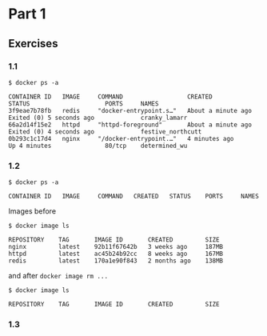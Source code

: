# Part 1

## Exercises

### 1.1
`$ docker ps -a`
```
CONTAINER ID   IMAGE     COMMAND                  CREATED              STATUS                     PORTS     NAMES
3f9eae7b78fb   redis     "docker-entrypoint.s…"   About a minute ago   Exited (0) 5 seconds ago             cranky_lamarr
66a2d14f15e2   httpd     "httpd-foreground"       About a minute ago   Exited (0) 4 seconds ago             festive_northcutt
0b293c1c17d4   nginx     "/docker-entrypoint.…"   4 minutes ago        Up 4 minutes               80/tcp    determined_wu
```

### 1.2
`$ docker ps -a`
```
CONTAINER ID   IMAGE     COMMAND   CREATED   STATUS    PORTS     NAMES
```

Images before

`$ docker image ls`
```
REPOSITORY    TAG       IMAGE ID       CREATED         SIZE
nginx         latest    92b11f67642b   3 weeks ago     187MB
httpd         latest    ac45b24b92cc   8 weeks ago     167MB
redis         latest    170a1e90f843   2 months ago    138MB
```

and after `docker image rm ...`

`$ docker image ls`
```
REPOSITORY    TAG       IMAGE ID       CREATED         SIZE
```

### 1.3